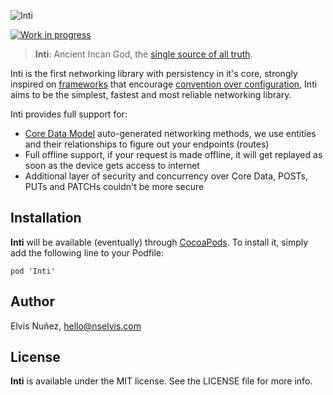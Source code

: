 ![Inti](https://github.com/NSElvis/Inti/blob/master/Images/cover.png)

[![Work in progress](https://img.shields.io/badge/status-work%20in%20progress-orange.svg)](https://github.com/NSElvis/Inti)

>**Inti**: Ancient Incan God, the [single source of all truth](http://en.wikipedia.org/wiki/Single_Source_of_Truth).

Inti is the first networking library with persistency in it's core, strongly inspired on [frameworks](http://rubyonrails.org/) that encourage [convention over configuration](http://en.wikipedia.org/wiki/Convention_over_configuration), Inti aims to be the simplest, fastest and most reliable networking library.

Inti provides full support for:

* [Core Data Model](https://developer.apple.com/library/ios/recipes/xcode_help-core_data_modeling_tool/Articles/about_cd_modeling_tool.html#//apple_ref/doc/uid/TP40010379-CH3-SW1) auto-generated networking methods, we use entities and their relationships to figure out your endpoints (routes)
* Full offline support, if your request is made offline, it will get replayed as soon as the device gets access to internet
* Additional layer of security and concurrency over Core Data, POSTs, PUTs and PATCHs couldn't be more secure

## Installation

**Inti** will be available (eventually) through [CocoaPods](http://cocoapods.org). To install
it, simply add the following line to your Podfile:

`pod 'Inti'`

## Author

Elvis Nuñez, hello@nselvis.com

## License

**Inti** is available under the MIT license. See the LICENSE file for more info.
